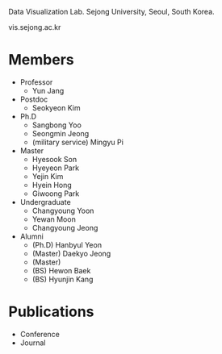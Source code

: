 Data Visualization Lab.
Sejong University,
Seoul, South Korea.

vis.sejong.ac.kr
 
# Members
- Professor
  - Yun Jang
- Postdoc
  - Seokyeon Kim
- Ph.D 
  - Sangbong Yoo
  - Seongmin Jeong
  - (military service) Mingyu Pi
- Master
  - Hyesook Son
  - Hyeyeon Park
  - Yejin Kim
  - Hyein Hong
  - Giwoong Park
- Undergraduate
  - Changyoung Yoon
  - Yewan Moon
  - Changyoung Jeong
- Alumni
  - (Ph.D) Hanbyul Yeon
  - (Master) Daekyo Jeong
  - (Master) 
  - (BS) Hewon Baek
  - (BS) Hyunjin Kang

# Publications
- Conference
- Journal
